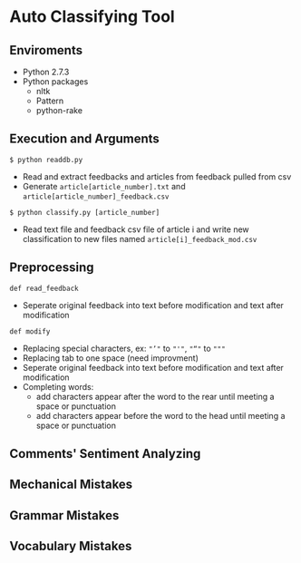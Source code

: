 # Auto Classifying Tool

## Enviroments
* Python 2.7.3
* Python packages
	* nltk
	* Pattern
	* python-rake 

## Execution and Arguments
`$ python readdb.py`

* Read and extract feedbacks and articles from feedback pulled from csv
* Generate `article[article_number].txt` and `article[article_number]_feedback.csv`

`$ python classify.py [article_number]`

* Read text file and feedback csv file of article i and write new classification to new files named `article[i]_feedback_mod.csv`

## Preprocessing
`def read_feedback`

* Seperate original feedback into text before modification and text after modification

`def modify`

* Replacing special characters, ex: `"’"` to `"'"`, `"“"` to `"""`
* Replacing tab to one space (need improvment)
* Seperate original feedback into text before modification and text after modification
* Completing words:
	* add characters appear after the word to the rear until meeting a space or punctuation
	* add characters appear before the word to the head until meeting a space or punctuation

## Comments' Sentiment Analyzing


## Mechanical Mistakes


## Grammar Mistakes
## Vocabulary Mistakes